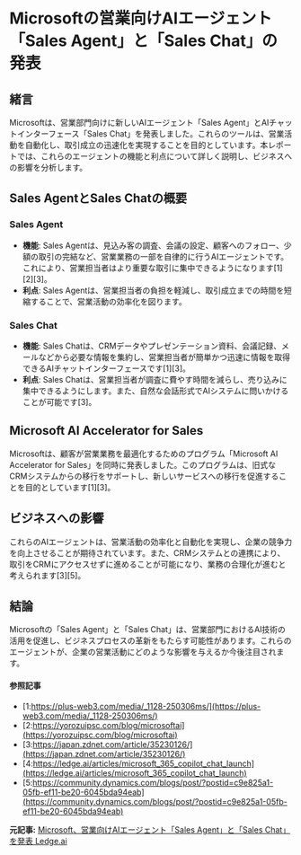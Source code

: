 # Microsoftの営業向けAIエージェント「Sales Agent」と「Sales Chat」の発表

## 緒言

Microsoftは、営業部門向けに新しいAIエージェント「Sales Agent」とAIチャットインターフェース「Sales Chat」を発表しました。これらのツールは、営業活動を自動化し、取引成立の迅速化を実現することを目的としています。本レポートでは、これらのエージェントの機能と利点について詳しく説明し、ビジネスへの影響を分析します。

## Sales AgentとSales Chatの概要

### Sales Agent

- **機能**: Sales Agentは、見込み客の調査、会議の設定、顧客へのフォロー、少額の取引の完結など、営業業務の一部を自律的に行うAIエージェントです。これにより、営業担当者はより重要な取引に集中できるようになります[1][2][3]。
- **利点**: Sales Agentは、営業担当者の負担を軽減し、取引成立までの時間を短縮することで、営業活動の効率化を図ります。

### Sales Chat

- **機能**: Sales Chatは、CRMデータやプレゼンテーション資料、会議記録、メールなどから必要な情報を集約し、営業担当者が簡単かつ迅速に情報を取得できるAIチャットインターフェースです[1][3]。
- **利点**: Sales Chatは、営業担当者が調査に費やす時間を減らし、売り込みに集中できるようにします。また、自然な会話形式でAIシステムに問いかけることが可能です[3]。

## Microsoft AI Accelerator for Sales

Microsoftは、顧客が営業業務を最適化するためのプログラム「Microsoft AI Accelerator for Sales」を同時に発表しました。このプログラムは、旧式なCRMシステムからの移行をサポートし、新しいサービスへの移行を促進することを目的としています[1][3]。

## ビジネスへの影響

これらのAIエージェントは、営業活動の効率化と自動化を実現し、企業の競争力を向上させることが期待されています。また、CRMシステムとの連携により、取引をCRMにアクセスせずに進めることが可能になり、業務の合理化が進むと考えられます[3][5]。

## 結論

Microsoftの「Sales Agent」と「Sales Chat」は、営業部門におけるAI技術の活用を促進し、ビジネスプロセスの革新をもたらす可能性があります。これらのエージェントが、企業の営業活動にどのような影響を与えるか今後注目されます。

#### 参照記事
- [1:https://plus-web3.com/media/_1128-250306ms/](https://plus-web3.com/media/_1128-250306ms/)
- [2:https://yorozuipsc.com/blog/microsoftai](https://yorozuipsc.com/blog/microsoftai)
- [3:https://japan.zdnet.com/article/35230126/](https://japan.zdnet.com/article/35230126/)
- [4:https://ledge.ai/articles/microsoft_365_copilot_chat_launch](https://ledge.ai/articles/microsoft_365_copilot_chat_launch)
- [5:https://community.dynamics.com/blogs/post/?postid=c9e825a1-05fb-ef11-be20-6045bda94eab](https://community.dynamics.com/blogs/post/?postid=c9e825a1-05fb-ef11-be20-6045bda94eab)


**元記事:** [Microsoft、営業向けAIエージェント「Sales Agent」と「Sales Chat」を発表 Ledge.ai](https://ledge.ai/articles/microsoft_sales_agent_sales_chat_ai)